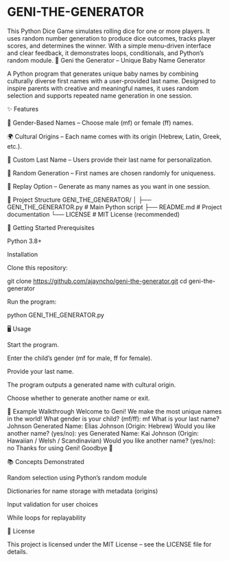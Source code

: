 # GENI-THE-GENERATOR
This Python Dice Game simulates rolling dice for one or more players. It uses random number generation to produce dice outcomes, tracks player scores, and determines the winner. With a simple menu-driven interface and clear feedback, it demonstrates loops, conditionals, and Python’s random module.
🌟 Geni the Generator – Unique Baby Name Generator

A Python program that generates unique baby names by combining culturally diverse first names with a user-provided last name. Designed to inspire parents with creative and meaningful names, it uses random selection and supports repeated name generation in one session.

✨ Features

👶 Gender-Based Names – Choose male (mf) or female (ff) names.

🌍 Cultural Origins – Each name comes with its origin (Hebrew, Latin, Greek, etc.).

📝 Custom Last Name – Users provide their last name for personalization.

🎲 Random Generation – First names are chosen randomly for uniqueness.

🔄 Replay Option – Generate as many names as you want in one session.

📂 Project Structure
GENI_THE_GENERATOR/
│
├── GENI_THE_GENERATOR.py   # Main Python script
├── README.md               # Project documentation
└── LICENSE                 # MIT License (recommended)

🚀 Getting Started
Prerequisites

Python 3.8+

Installation

Clone this repository:

git clone https://github.com/ajayncho/geni-the-generator.git
cd geni-the-generator


Run the program:

python GENI_THE_GENERATOR.py

🖥️ Usage

Start the program.

Enter the child’s gender (mf for male, ff for female).

Provide your last name.

The program outputs a generated name with cultural origin.

Choose whether to generate another name or exit.

📖 Example Walkthrough
Welcome to Geni! We make the most unique names in the world! 
What gender is your child? (mf/ff): mf
What is your last name? Johnson
Generated Name: Elias Johnson (Origin: Hebrew)
Would you like another name? (yes/no): yes
Generated Name: Kai Johnson (Origin: Hawaiian / Welsh / Scandinavian)
Would you like another name? (yes/no): no
Thanks for using Geni! Goodbye 👋

📚 Concepts Demonstrated

Random selection using Python’s random module

Dictionaries for name storage with metadata (origins)

Input validation for user choices

While loops for replayability

📜 License

This project is licensed under the MIT License – see the LICENSE
 file for details.
